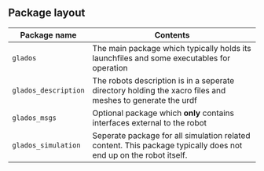## Package layout
| Package name       | Contents
| -----------------  | -----
| `glados`             | The main package which typically holds its launchfiles and some executables for operation
| `glados_description` | The robots description is in a seperate directory holding the xacro files and meshes to generate the urdf
| `glados_msgs`        | Optional package which **only** contains interfaces external to the robot
| `glados_simulation`  | Seperate package for all simulation related content. This package typically does not end up on the robot itself.
